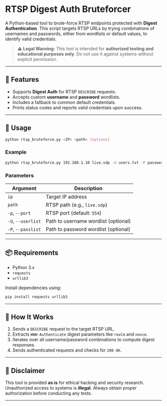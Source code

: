 # RTSP Digest Auth Bruteforcer


A Python-based tool to brute-force RTSP endpoints protected with **Digest Authentication**. This script targets RTSP URLs by trying combinations of usernames and passwords, either from wordlists or default values, to identify valid credentials.

> **⚠️ Legal Warning:** This tool is intended for **authorized testing and educational purposes only**. Do not use it against systems without explicit permission.

---

## 🔧 Features

- Supports **Digest Auth** for RTSP `DESCRIBE` requests.
- Accepts custom **username** and **password** wordlists.
- Includes a fallback to common default credentials.
- Prints status codes and reports valid credentials upon success.

---

## 🧪 Usage

```bash
python rtsp_bruteforce.py <IP> <path> [options]
```

### Example

```bash
python rtsp_bruteforce.py 192.168.1.10 live.sdp -U users.txt -P passwords.txt
```

### Parameters

| Argument           | Description                                       |
|--------------------|---------------------------------------------------|
| `ip`               | Target IP address                                 |
| `path`             | RTSP path (e.g., `live.sdp`)                      |
| `-p`, `--port`     | RTSP port (default: `554`)                        |
| `-U`, `--userlist` | Path to username wordlist (optional)              |
| `-P`, `--passlist` | Path to password wordlist (optional)              |

---

## 📦 Requirements

- Python 3.x
- `requests`
- `urllib3`

Install dependencies using:

```bash
pip install requests urllib3
```

---

## 🧠 How It Works

1. Sends a `DESCRIBE` request to the target RTSP URL.
2. Extracts `WWW-Authenticate` digest parameters like `realm` and `nonce`.
3. Iterates over all username/password combinations to compute digest responses.
4. Sends authenticated requests and checks for `200 OK`.

---

## 🛑 Disclaimer

This tool is provided **as is** for ethical hacking and security research. Unauthorized access to systems is **illegal**. Always obtain proper authorization before conducting any tests.

---
```
